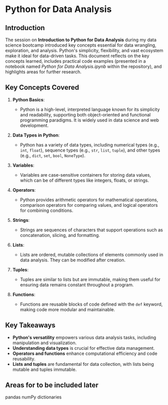 # Python for Data Analysis

## Introduction

The session on **Introduction to Python for Data Analysis** during my data science bootcamp introduced key concepts essential for data wrangling, exploration, and analysis. Python's simplicity, flexibility, and vast ecosystem make it ideal for data-driven tasks. This document reflects on the key concepts learned, includes practical code examples (presented in a notebook named *Python for Data Analysis.ipynb* within the repository), and highlights areas for further research.

## Key Concepts Covered

1. **Python Basics**: 
   - Python is a high-level, interpreted language known for its simplicity and readability, supporting both object-oriented and functional programming paradigms. It is widely used in data science and web development.

2. **Data Types in Python**: 
   - Python has a variety of data types, including numerical types (e.g., `int`, `float`), sequence types (e.g., `str`, `list`, `tuple`), and other types (e.g., `dict`, `set`, `bool`, `NoneType`).

3. **Variables**: 
   - Variables are case-sensitive containers for storing data values, which can be of different types like integers, floats, or strings.

4. **Operators**: 
   - Python provides arithmetic operators for mathematical operations, comparison operators for comparing values, and logical operators for combining conditions.

5. **Strings**: 
   - Strings are sequences of characters that support operations such as concatenation, slicing, and formatting.

6. **Lists**: 
   - Lists are ordered, mutable collections of elements commonly used in data analysis. They can be modified after creation.

7. **Tuples**: 
   - Tuples are similar to lists but are immutable, making them useful for ensuring data remains constant throughout a program.

8. **Functions**: 
   - Functions are reusable blocks of code defined with the `def` keyword, making code more modular and maintainable.

## Key Takeaways

- **Python's versatility** empowers various data analysis tasks, including manipulation and visualization.
- **Understanding data types** is crucial for effective data management.
- **Operators and functions** enhance computational efficiency and code reusability.
- **Lists and tuples** are fundamental for data collection, with lists being mutable and tuples immutable.

## Areas for to be included later
 pandas
 numPy
 dictionaries
 
